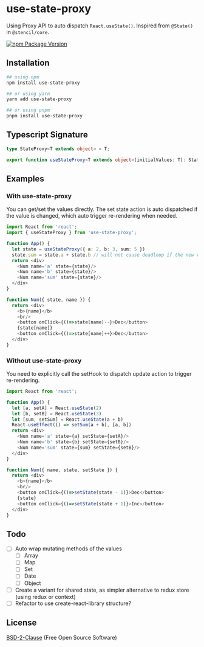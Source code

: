 # use-state-proxy

Using Proxy API to auto dispatch `React.useState()`.
Inspired from `@State()` in `@stencil/core`.

[![npm Package Version](https://img.shields.io/npm/v/use-state-proxy?maxAge=3600)](https://www.npmjs.com/package/use-state-proxy)

## Installation

```bash
## using npm
npm install use-state-proxy

## or using yarn
yarn add use-state-proxy

## or using pnpm
pnpm install use-state-proxy
```

## Typescript Signature
```typescript
type StateProxy<T extends object> = T;

export function useStateProxy<T extends object>(initialValues: T): StateProxy<T>;
```

## Examples

### With use-state-proxy
You can get/set the values directly.
The set state action is auto dispatched if the value is changed, which auto trigger re-rendering when needed.
```typescript jsx
import React from 'react';
import { useStateProxy } from 'use-state-proxy';

function App() {
  let state = useStateProxy({ a: 2, b: 3, sum: 5 })
  state.sum = state.a + state.b // will not cause deadloop if the new values === existing value
  return <div>
    <Num name='a' state={state}/>
    <Num name='b' state={state}/>
    <Num name='sum' state={state}/>
  </div>
}

function Num({ state, name }) {
  return <div>
    <b>{name}</b>
    <br/>
    <button onClick={()=>state[name]--}>Dec</button>
    {state[name]}
    <button onClick={()=>state[name]++}>Dec</button>
  </div>
}
```

### Without use-state-proxy
You need to explicitly call the setHook to dispatch update action to trigger re-rendering.
```typescript jsx
import React from 'react';

function App() {
  let [a, setA] = React.useState(2)
  let [b, setB] = React.useState(3)
  let [sum, setSum] = React.useState(a + b)
  React.useEffect(() => setSum(a + b), [a, b])
  return <div>
    <Num name='a' state={a} setState={setA}/>
    <Num name='b' state={b} setState={setB}/>
    <Num name='sum' state={sum} setState={setB}/>
  </div>
}

function Num({ name, state, setState }) {
  return <div>
    <b>{name}</b>
    <br/>
    <button onClick={()=>setState(state - 1)}>Dec</button>
    {state}
    <button onClick={()=>setState(state + 1)}>Inc</button>
  </div>
}
```

## Todo
- [ ] Auto wrap mutating methods of the values
  - [ ] Array
  - [ ] Map
  - [ ] Set
  - [ ] Date
  - [ ] Object
- [ ] Create a variant for shared state, as simpler alternative to redux store (using redux or context)
- [ ] Refactor to use create-react-library structure?

## License
[BSD-2-Clause](./LICENSE) (Free Open Source Software)
